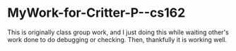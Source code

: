 # MyWork-for-Critter-P--cs162
This is originally class group work, and I just doing this while waiting other's work done to do debugging or checking. Then, thankfully it is working well.
